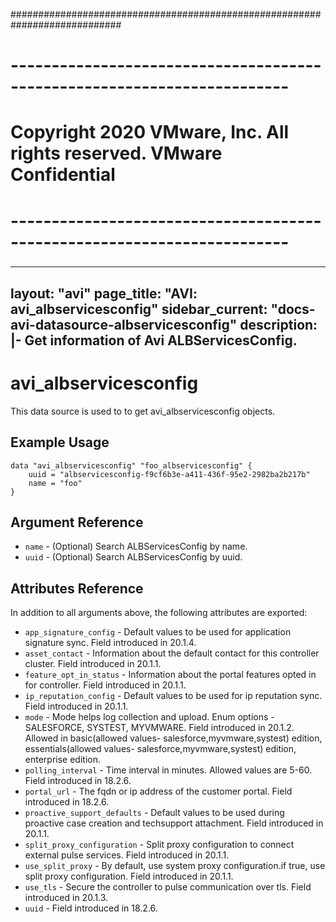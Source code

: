 ############################################################################
# ------------------------------------------------------------------------
# Copyright 2020 VMware, Inc.  All rights reserved. VMware Confidential
# ------------------------------------------------------------------------
###

---
layout: "avi"
page_title: "AVI: avi_albservicesconfig"
sidebar_current: "docs-avi-datasource-albservicesconfig"
description: |-
  Get information of Avi ALBServicesConfig.
---

# avi_albservicesconfig

This data source is used to to get avi_albservicesconfig objects.

## Example Usage

```hcl
data "avi_albservicesconfig" "foo_albservicesconfig" {
    uuid = "albservicesconfig-f9cf6b3e-a411-436f-95e2-2982ba2b217b"
    name = "foo"
}
```

## Argument Reference

* `name` - (Optional) Search ALBServicesConfig by name.
* `uuid` - (Optional) Search ALBServicesConfig by uuid.

## Attributes Reference

In addition to all arguments above, the following attributes are exported:

* `app_signature_config` - Default values to be used for application signature sync. Field introduced in 20.1.4.
* `asset_contact` - Information about the default contact for this controller cluster. Field introduced in 20.1.1.
* `feature_opt_in_status` - Information about the portal features opted in for controller. Field introduced in 20.1.1.
* `ip_reputation_config` - Default values to be used for ip reputation sync. Field introduced in 20.1.1.
* `mode` - Mode helps log collection and upload. Enum options - SALESFORCE, SYSTEST, MYVMWARE. Field introduced in 20.1.2. Allowed in basic(allowed values- salesforce,myvmware,systest) edition, essentials(allowed values- salesforce,myvmware,systest) edition, enterprise edition.
* `polling_interval` - Time interval in minutes. Allowed values are 5-60. Field introduced in 18.2.6.
* `portal_url` - The fqdn or ip address of the customer portal. Field introduced in 18.2.6.
* `proactive_support_defaults` - Default values to be used during proactive case creation and techsupport attachment. Field introduced in 20.1.1.
* `split_proxy_configuration` - Split proxy configuration to connect external pulse services. Field introduced in 20.1.1.
* `use_split_proxy` - By default, use system proxy configuration.if true, use split proxy configuration. Field introduced in 20.1.1.
* `use_tls` - Secure the controller to pulse communication over tls. Field introduced in 20.1.3.
* `uuid` - Field introduced in 18.2.6.

